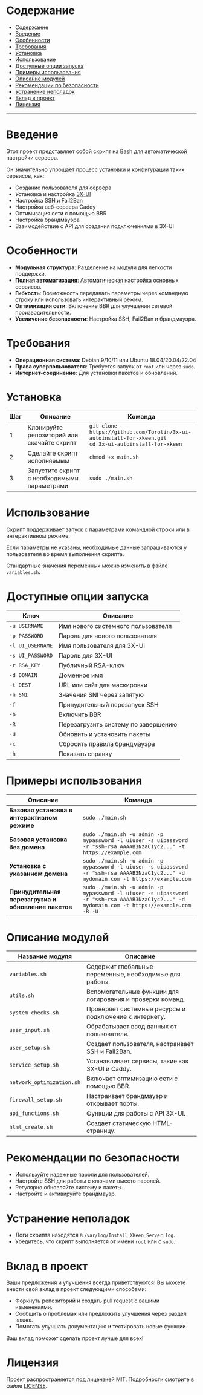# Содержание

- [Содержание](#содержание)
- [Введение](#введение)
- [Особенности](#особенности)
- [Требования](#требования)
- [Установка](#установка)
- [Использование](#использование)
- [Доступные опции запуска](#доступные-опции-запуска)
- [Примеры использования](#примеры-использования)
- [Описание модулей](#описание-модулей)
- [Рекомендации по безопасности](#рекомендации-по-безопасности)
- [Устранение неполадок](#устранение-неполадок)
- [Вклад в проект](#вклад-в-проект)
- [Лицензия](#лицензия)

---

# Введение

Этот проект представляет собой скрипт на Bash для автоматической настройки сервера. 

Он значительно упрощает процесс установки и конфигурации таких сервисов, как:

- Создание пользователя для сервера
- Установка и настройка [3X-UI](https://github.com/MHSanaei/3x-ui)
- Настройка SSH и Fail2Ban
- Настройка веб-сервера Caddy
- Оптимизация сети с помощью BBR
- Настройка брандмауэра
- Взаимодействие с API для создания подключениями в 3X-UI

# Особенности

- **Модульная структура**: Разделение на модули для легкости поддержки.
- **Полная автоматизация**: Автоматическая настройка основных сервисов.
- **Гибкость**: Возможность передавать параметры через командную строку или использовать интерактивный режим.
- **Оптимизация сети**: Включение BBR для улучшения сетевой производительности.
- **Увеличение безопасности**: Настройка SSH, Fail2Ban и брандмауэра.



# Требования

- **Операционная система**: Debian 9/10/11 или Ubuntu 18.04/20.04/22.04
- **Права суперпользователя**: Требуется запуск от `root` или через `sudo`.
- **Интернет-соединение**: Для установки пакетов и обновлений.

# Установка

| Шаг | Описание                                     | Команда                                                    |
|-----|----------------------------------------------|------------------------------------------------------------|
| 1   | Клонируйте репозиторий или скачайте скрипт   | `git clone https://github.com/Torotin/3x-ui-autoinstall-for-xkeen.git` <br> `cd 3x-ui-autoinstall-for-xkeen` |
| 2   | Сделайте скрипт исполняемым                  | `chmod +x main.sh`                                          |
| 3   | Запустите скрипт с необходимыми параметрами  | `sudo ./main.sh`                                            |


# Использование

Скрипт поддерживает запуск с параметрами командной строки или в интерактивном режиме.

Если параметры не указаны, необходимые данные запрашиваются у пользователя во время выполнения скрипта.

Стандартные значения переменных можно изменить в файле `variables.sh`.

# Доступные опции запуска

| **Ключ**       | **Описание**                                      |
|----------------|---------------------------------------------------|
| `-u USERNAME`  | Имя нового системного пользователя                |
| `-p PASSWORD`  | Пароль для нового пользователя                    |
| `-l UI_USERNAME` | Имя пользователя для 3X-UI                      |
| `-s UI_PASSWORD` | Пароль для 3X-UI                                |
| `-r RSA_KEY`   | Публичный RSA-ключ                                |
| `-d DOMAIN`    | Доменное имя                                      |
| `-t DEST`      | URL или сайт для маскировки                       |
| `-n SNI`       | Значения SNI через запятую                        |
| `-f`           | Принудительный перезапуск SSH                     |
| `-b`           | Включить BBR                                      |
| `-R`           | Перезагрузить систему по завершению               |
| `-U`           | Обновить и установить пакеты                      |
| `-c`           | Сбросить правила брандмауэра                      |
| `-h`           | Показать справку                                  |


# Примеры использования

| **Описание**                                 | **Команда**                                                                                                                                                     |
|----------------------------------------------|----------------------------------------------------------------------------------------------------------------------------------------------------------------|
| **Базовая установка в интерактивном режиме**  | `sudo ./main.sh`                                                                                                                                                |
| **Базовая установка без домена**             | `sudo ./main.sh -u admin -p mypassword -l uiuser -s uipassword -r "ssh-rsa AAAAB3NzaC1yc2..." -t https://example.com`                                            |
| **Установка с указанием домена**             | `sudo ./main.sh -u admin -p mypassword -l uiuser -s uipassword -r "ssh-rsa AAAAB3NzaC1yc2..." -d mydomain.com -t https://example.com`                            |
| **Принудительная перезагрузка и обновление пакетов** | `sudo ./main.sh -u admin -p mypassword -l uiuser -s uipassword -r "ssh-rsa AAAAB3NzaC1yc2..." -d mydomain.com -t https://example.com -R -U`                   |


# Описание модулей

| **Название модуля**       | **Описание**                                               |
|---------------------------|------------------------------------------------------------|
| `variables.sh`             | Содержит глобальные переменные, необходимые для работы.    |
| `utils.sh`                 | Вспомогательные функции для логирования и проверки команд. |
| `system_checks.sh`         | Проверяет системные ресурсы и подключение к интернету.     |
| `user_input.sh`            | Обрабатывает ввод данных от пользователя.                 |
| `user_setup.sh`            | Создает пользователя, настраивает SSH и Fail2Ban.         |
| `service_setup.sh`         | Устанавливает сервисы, такие как 3X-UI и Caddy.           |
| `network_optimization.sh`  | Включает оптимизацию сети с помощью BBR.                  |
| `firewall_setup.sh`        | Настраивает брандмауэр и открывает порты.                 |
| `api_functions.sh`         | Функции для работы с API 3X-UI.                           |
| `html_create.sh`           | Создает статическую HTML-страницу.                        |


# Рекомендации по безопасности

- Используйте надежные пароли для пользователей.
- Настройте SSH для работы с ключами вместо паролей.
- Регулярно обновляйте систему и пакеты.
- Настройте и активируйте брандмауэр.


# Устранение неполадок

- Логи скрипта находятся в `/var/log/Install_XKeen_Server.log`.
- Убедитесь, что скрипт выполняется от имени `root` или с `sudo`.


# Вклад в проект

Ваши предложения и улучшения всегда приветствуются! Вы можете внести свой вклад в проект следующими способами:

- Форкнуть репозиторий и создать pull request с вашими изменениями.
- Сообщить о проблемах или предложить улучшения через раздел Issues.
- Помогать улучшать документацию и тестировать новые функции.

Ваш вклад поможет сделать проект лучше для всех!


# Лицензия

Проект распространяется под лицензией MIT. Подробности смотрите в файле [LICENSE](LICENSE.md).